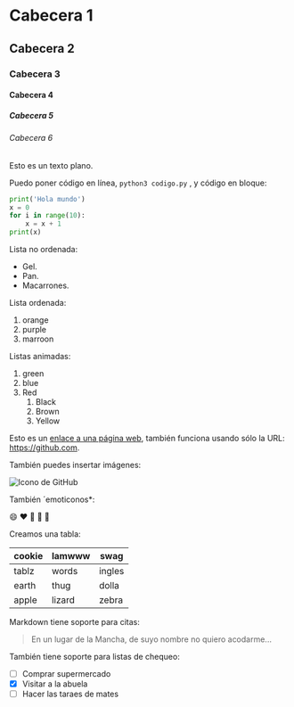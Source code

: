 # Cabecera 1

## Cabecera 2

### Cabecera 3

#### Cabecera 4

##### Cabecera 5

###### Cabecera 6

Esto es un texto plano.

Puedo poner código en línea, `python3 codigo.py` , y código en bloque:

```python
print('Hola mundo')
x = 0
for i in range(10):
    x = x + 1
print(x)
```

Lista no ordenada:

* Gel.
* Pan.
* Macarrones.

Lista ordenada:

1. orange
2. purple
3. marroon

Listas animadas:

1. green
2. blue
3. Red
    1. Black
    2. Brown
    3. Yellow
    
Esto es un [enlace a una página web](https://www.google.com), también funciona usando sólo la URL: https://github.com.

También puedes insertar imágenes:

![Icono de GitHub](https://github.com/apple-touch-icon.png 'Icono de GitHub')

También ´emoticonos*:

:smile: :heart: :tongue: :princess: :dog: 

Creamos una tabla:

| cookie | lamwww  | swag |
|--------| ------- |------|
| tablz | words | ingles |
| earth  | thug  | dolla |
| apple | lizard |  zebra |

Markdown tiene soporte para citas:

> En un lugar de la Mancha, de suyo nombre no quiero acodarme...

También tiene soporte para listas de chequeo:

- [ ] Comprar supermercado
- [X] Visitar a la abuela
- [ ] Hacer las taraes de mates
